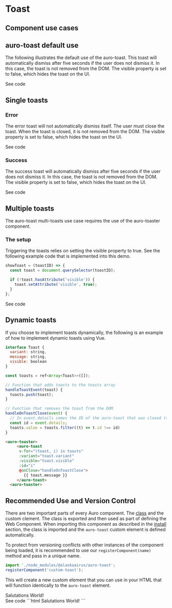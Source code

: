 <!--
The demo.md file is a compiled document. No edits should be made directly to this file.
README.md is created by running `npm run build:docs`.
This file is generated based on a template fetched from `./docs/partials/demo.md`
-->

# Toast

<!-- AURO-GENERATED-CONTENT:START (FILE:src=./description.md) -->
<!-- AURO-GENERATED-CONTENT:END -->

## Component use cases

<!-- AURO-GENERATED-CONTENT:START (FILE:src=./useCases.md) -->
<!-- AURO-GENERATED-CONTENT:END -->

## auro-toast default use
The following illustrates the default use of the auro-toast. This toast will automatically dismiss after five seconds if the user does not dismiss it. In this case, the toast is not removed from the DOM. The visible property is set to false, which hides the toast on the UI.
<div class="exampleWrapper">
<!-- AURO-GENERATED-CONTENT:START (FILE:src=./../../apiExamples/basic.html) -->
<!-- AURO-GENERATED-CONTENT:END -->
</div>
<auro-accordion lowProfile justifyRight>
  <span slot="trigger">See code</span>

<!-- AURO-GENERATED-CONTENT:START (CODE:src=./../../apiExamples/basic.html) -->
<!-- AURO-GENERATED-CONTENT:END -->

</auro-accordion>

## Single toasts
### Error
The error toast will not automatically dismiss itself. The user must close the toast. When the toast is closed, it is not removed from the DOM. The visible property is set to false, which hides the toast on the UI.
<div class="exampleWrapper">
<!-- AURO-GENERATED-CONTENT:START (FILE:src=./../../apiExamples/error.html) -->
<!-- AURO-GENERATED-CONTENT:END -->
</div>
<auro-accordion lowProfile justifyRight>
  <span slot="trigger">See code</span>

<!-- AURO-GENERATED-CONTENT:START (CODE:src=./../../apiExamples/error.html) -->
<!-- AURO-GENERATED-CONTENT:END -->

</auro-accordion>

### Success
The success toast will automatically dismiss after five seconds if the user does not dismiss it. In this case, the toast is not removed from the DOM. The visible property is set to false, which hides the toast on the UI.
<div class="exampleWrapper">
<!-- AURO-GENERATED-CONTENT:START (FILE:src=./../../apiExamples/success.html) -->
<!-- AURO-GENERATED-CONTENT:END -->
</div>
<auro-accordion lowProfile justifyRight>
  <span slot="trigger">See code</span>

<!-- AURO-GENERATED-CONTENT:START (CODE:src=./../../apiExamples/success.html) -->
<!-- AURO-GENERATED-CONTENT:END -->

</auro-accordion>

## Multiple toasts
The auro-toast multi-toasts use case requires the use of the auro-toaster component.

### The setup
Triggering the toasts relies on setting the visible property to true. See the following example code that is implemented into this demo.

```js
showToast = (toastID) => {
  const toast = document.querySelector(toastID);

  if (!toast.hasAttribute('visible')) {
    toast.setAttribute('visible', true);
  }
};
```
<div class="exampleWrapper">
<!-- AURO-GENERATED-CONTENT:START (FILE:src=./../../apiExamples/multipleToasts.html) -->
<!-- AURO-GENERATED-CONTENT:END -->
</div>

<auro-accordion lowProfile justifyRight>
  <span slot="trigger">See code</span>

<!-- AURO-GENERATED-CONTENT:START (CODE:src=./../../apiExamples/multipleToasts.html) -->
<!-- AURO-GENERATED-CONTENT:END -->

</auro-accordion>


## Dynamic toasts
If you choose to implement toasts dynamically, the following is an example of how to implement dynamic toasts using Vue.
```js
interface Toast {
  variant: string,
  message: string,
  visible: boolean
}

const toasts = ref<Array<Toast>>([]);

// Function that adds toasts to the toasts array
handleToastEvent(toast) {
  toasts.push(toast);
}

// Function that removes the toast from the DOM
handleOnToastClose(event) {
  // In event.details comes the ID of the auro-toast that was closed (visible was set to false)
  const id = event.details;
  toasts.value = toasts.filter((t) => t.id !== id)
}
```
```html
<auro-toaster>
     <auro-toast 
      v-for="(toast, i) in toasts"
      :variant="toast.variant"
      :visible="toast.visible"
      :id="i" 
      @onClose="handleOnToastClose">
        {{ toast.message }}
     </auro-toast>
  <auro-toaster>
```


## Recommended Use and Version Control

There are two important parts of every Auro component. The <a href="https://developer.mozilla.org/en-US/docs/Web/JavaScript/Reference/Classes">class</a> and the custom clement. The class is exported and then used as part of defining the Web Component. When importing this component as described in the <a href="#install">install</a> section, the class is imported and the `auro-toast` custom element is defined automatically.

To protect from versioning conflicts with other instances of the component being loaded, it is recommended to use our `registerComponent(name)` method and pass in a unique name.

```js
import './node_modules/@alaskaairux/auro-toast';
registerComponent('custom-toast');
```

This will create a new custom element that you can use in your HTML that will function identically to the `auro-toast` element.

<div class="exampleWrapper">
  <custom-toast>Salutations World!</custom-toast>
</div>

<auro-accordion lowProfile justifyRight>
  <span slot="trigger">See code</span>
  ```html
  <custom-toast>Salutations World!</custom-toast>
  ```

</auro-accordion>
